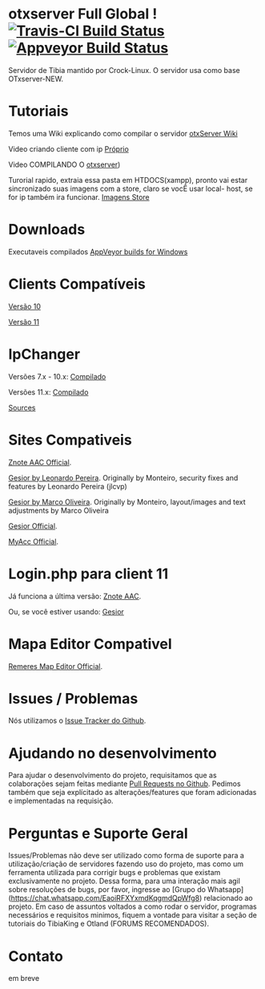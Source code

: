 # otxserver Full Global !  [![Travis-CI Build Status](https://travis-ci.org/Crock-Linux/otxserver.svg?branch=master)](https://travis-ci.org/Crock-Linux/otxserver) [![Appveyor Build Status](https://ci.appveyor.com/api/projects/status/github/Crock-Linux/otxserver?branch=master&svg=true)](https://ci.appveyor.com/project/Crock-Linux/otxserver/) 

Servidor de Tibia mantido por Crock-Linux. O servidor usa como base OTxserver-NEW.

# Tutoriais
Temos uma Wiki explicando como compilar o servidor  [otxServer Wiki](https://github.com/malucooo/Otxserver-New/wiki)

Video criando cliente com ip [Próprio](https://www.youtube.com/watch?v=AsZIpPytDb8)

Video COMPILANDO O [otxserver](https://youtu.be/LPMrc08xlaw))

Turorial rapido, extraia essa pasta em HTDOCS(xampp), pronto vai estar sincronizado suas imagens com a store, claro se vocÊ usar local- host, se for ip também ira funcionar.
[Imagens Store](http://www.mediafire.com/file/jf8abs8z9h9i2h8/store.rar)


# Downloads
Executaveis compilados [AppVeyor builds for Windows](https://ci.appveyor.com/project/malucooo/otxserver-new)

# Clients Compatíveis
[Versão 10](https://secure.tibia.com/account/?subtopic=downloadclient&step=downloadoutdated)

[Versão 11](https://secure.tibia.com/account/?subtopic=downloadclient)

# IpChanger
Versões 7.x - 10.x: [Compilado](https://static.otland.net/ipchanger.exe)

Versões 11.x: [Compilado](http://www.tibiaking.com/forum/forums/topic/82629-1140-ip-changer/)

[Sources](https://github.com/macedot/tibia-11-ip-changer)

# Sites Compativeis
[Znote AAC Official](https://github.com/Znote/ZnoteAAC).

[Gesior by Leonardo Pereira](https://github.com/jlcvp/GesiorMonteiro).
Originally by Monteiro, security fixes and features by Leonardo Pereira (jlcvp)

[Gesior by Marco Oliveira](https://github.com/mudroock/Gesior-AAC).
Originally by Monteiro, layout/images and text adjustments by Marco Oliveira

[Gesior Official](https://github.com/gesior/Gesior2012/tree/TFS-1.0).

[MyAcc Official](https://github.com/slawkens/myaac).

# Login.php para client 11
Já funciona a última versão: [Znote AAC](https://github.com/Znote/ZnoteAAC).

Ou, se você estiver usando: [Gesior](https://gist.github.com/jlcvp/2f1772cbbcdfc966ee982985326d964a)

# Mapa Editor Compativel
[Remeres Map Editor Official](https://github.com/hjnilsson/rme).

# Issues / Problemas
Nós utilizamos o [Issue Tracker do Github](https://github.com/Crock-Linux/otxserver/issues).

# Ajudando no desenvolvimento
Para ajudar o desenvolvimento do projeto, requisitamos que as colaborações sejam feitas mediante [Pull Requests no Github](https://github.com/Crock-Linux/otxserver/pulls). Pedimos também que seja explícitado as alterações/features que foram adicionadas e implementadas na requisição.

# Perguntas e Suporte Geral
Issues/Problemas não deve ser utilizado como forma de suporte para a utilização/criação de servidores fazendo uso do projeto, mas como um ferramenta utilizada para corrigir bugs e problemas que existam exclusivamente no projeto. Dessa forma, para uma interação mais agil sobre resoluções de bugs, por favor, ingresse ao [Grupo do Whatsapp] (https://chat.whatsapp.com/EaoiRFXYxmdKqgmdQpWfg8) relacionado ao projeto. Em caso de assuntos voltados a como rodar o servidor, programas necessários e requisitos minimos, fiquem a vontade para visitar a seção de tutoriais do TibiaKing e Otland (FORUMS RECOMENDADOS).

# Contato
em breve
